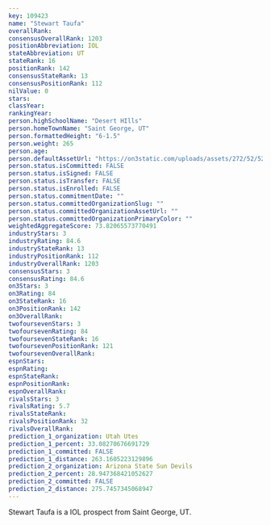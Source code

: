 ```yaml
---
key: 109423
name: "Stewart Taufa"
overallRank: 
consensusOverallRank: 1203
positionAbbreviation: IOL
stateAbbreviation: UT
stateRank: 16
positionRank: 142
consensusStateRank: 13
consensusPositionRank: 112
nilValue: 0
stars: 
classYear: 
rankingYear: 
person.highSchoolName: "Desert HIlls"
person.homeTownName: "Saint George, UT"
person.formattedHeight: "6-1.5"
person.weight: 265
person.age: 
person.defaultAssetUrl: "https://on3static.com/uploads/assets/272/52/52272.jpg"
person.status.isCommitted: FALSE
person.status.isSigned: FALSE
person.status.isTransfer: FALSE
person.status.isEnrolled: FALSE
person.status.commitmentDate: ""
person.status.committedOrganizationSlug: ""
person.status.committedOrganizationAssetUrl: ""
person.status.committedOrganizationPrimaryColor: ""
weightedAggregateScore: 73.82065573770491
industryStars: 3
industryRating: 84.6
industryStateRank: 13
industryPositionRank: 112
industryOverallRank: 1203
consensusStars: 3
consensusRating: 84.6
on3Stars: 3
on3Rating: 84
on3StateRank: 16
on3PositionRank: 142
on3OverallRank: 
twofoursevenStars: 3
twofoursevenRating: 84
twofoursevenStateRank: 16
twofoursevenPositionRank: 121
twofoursevenOverallRank: 
espnStars: 
espnRating: 
espnStateRank: 
espnPositionRank: 
espnOverallRank: 
rivalsStars: 3
rivalsRating: 5.7
rivalsStateRank: 
rivalsPositionRank: 32
rivalsOverallRank: 
prediction_1_organization: Utah Utes
prediction_1_percent: 33.08270676691729
prediction_1_committed: FALSE
prediction_1_distance: 263.1605223129896
prediction_2_organization: Arizona State Sun Devils
prediction_2_percent: 28.947368421052627
prediction_2_committed: FALSE
prediction_2_distance: 275.7457345068947
---
```

Stewart Taufa is a IOL prospect from Saint George, UT.